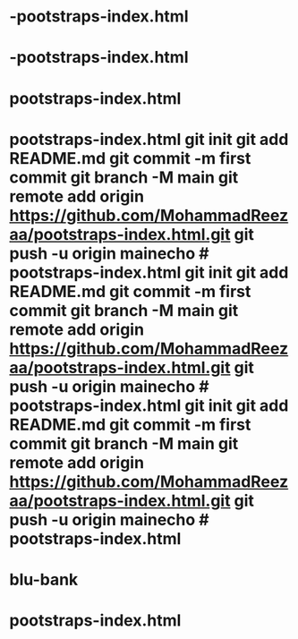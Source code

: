 # -pootstraps-index.html
# -pootstraps-index.html
# pootstraps-index.html
# pootstraps-index.html git init git add README.md git commit -m first commit git branch -M main git remote add origin https://github.com/MohammadReezaa/pootstraps-index.html.git git push -u origin mainecho # pootstraps-index.html git init git add README.md git commit -m first commit git branch -M main git remote add origin https://github.com/MohammadReezaa/pootstraps-index.html.git git push -u origin mainecho # pootstraps-index.html git init git add README.md git commit -m first commit git branch -M main git remote add origin https://github.com/MohammadReezaa/pootstraps-index.html.git git push -u origin mainecho # pootstraps-index.html
# blu-bank
# pootstraps-index.html

